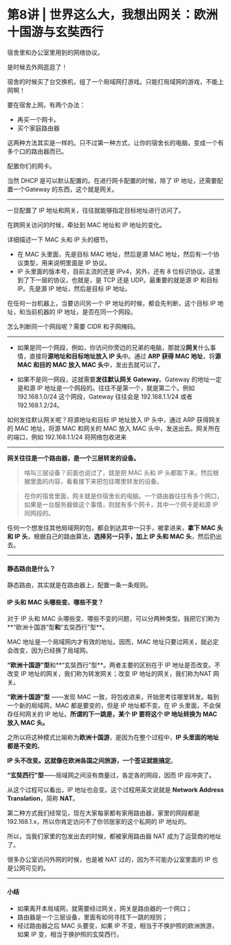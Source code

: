 # 第8讲 | 世界这么大，我想出网关：欧洲十国游与玄奘西行

宿舍里和办公室里用到的网络协议。

是时候去外网逛逛了！

宿舍的时候买了台交换机，组了一个局域网打游戏。只能打局域网的游戏，不能上网啊！

要在宿舍上网，有两个办法：

- 再买一个网卡。
- 买个家庭路由器

这两种方法其实是一样的。只不过第一种方式，让你的宿舍长的电脑，变成一个有多个口的路由器而已。

配置你们的网卡。

当然 DHCP 是可以默认配置的。在进行网卡配置的时候，除了 IP 地址，还需要配置一个Gateway 的东西，这个就是网关。

---

一旦配置了 IP 地址和网关，往往就能够指定目标地址进行访问了。

在跨网关访问的时候，牵扯到 MAC 地址和 IP 地址的变化。

详细描述一下 MAC 头和 IP 头的细节。

- 在 MAC 头里面，先是目标 MAC 地址，然后是源 MAC 地址，然后有一个协议类型，用来说明里面是 IP 协议。
- IP 头里面的版本号，目前主流的还是 IPv4，另外，还有 8 位标识协议。这里到了下一层的协议，也就是，是 TCP 还是 UDP。最重要的就是源 IP 和目标 IP。先是源 IP 地址，然后是目标 IP 地址。



在任何一台机器上，当要访问另一个 IP 地址的时候，都会先判断，这个目标 IP 地址，和当前机器的 IP 地址，是否在同一个网段。

怎么判断同一个网段呢？需要 CIDR 和子网掩码。

---

- 如果是同一个网段，例如，你访问你旁边的兄弟的电脑，那就没**网关**什么事情，直接将**源地址和目标地址放入 IP 头**中。通过 **ARP 获得 MAC 地址**，将**源 MAC 和目的 MAC 放入 MAC 头**中，发出去就可以了。

- 如果不是同一网段，这就需要**发往默认网关 Gateway**。Gateway 的地址一定是和源 IP 地址是一个网段的。往往不是第一个，就是第二个。例如 192.168.1.0/24 这个网段，Gateway 往往会是 192.168.1.1/24 或者 192.168.1.2/24。

如何发往默认网关呢？将源地址和目标 IP 地址放入 IP 头中，通过 ARP 获得网关的 MAC 地址，将源 MAC 和网关的 MAC 放入 MAC 头中，发送出去。网关所在的端口，例如 192.168.1.1/24 将网络包收进来

---

**网关往往是一个路由器，是一个三层转发的设备。**

>  啥叫三层设备？前面也说过了，就是把 MAC 头和 IP 头都取下来，然后根据里面的内容，看看接下来把包往哪里转发的设备。

> 在你的宿舍里面，网关就是你宿舍长的电脑。一个路由器往往有多个网口，如果是一台服务器做这个事情，则就有多个网卡，其中一个网卡是和源 IP 同网段的。

任何一个想发往其他局域网的包，都会到达其中一只手，被拿进来，**拿下 MAC 头和 IP 头**，根据自己的路由算法，**选择另一只手，加上 IP 头和 MAC 头**，然后扔出去。

---

#### 静态路由是什么？

静态路由，其实就是在路由器上，配置一条一条规则。

#### IP 头和 MAC 头哪些变、哪些不变？

对于 IP 头和 MAC 头哪些变、哪些不变的问题，可以分两种类型。我把它们称为**“欧洲十国游”型**和**“玄奘西行”型**。

MAC 地址是一个局域网内才有效的地址。因而，MAC 地址只要过网关，就必定会改变，因为已经换了局域网。

**“欧洲十国游”型**和**“玄奘西行”型**。两者主要的区别在于 IP 地址是否改变。不改变 IP 地址的网关，我们称为转发网关；改变 IP 地址的网关，我们称为NAT 网关。

**“欧洲十国游”型** ——发现 MAC 一致，将包收进来，开始思考往哪里转发。每到一个新的局域网，MAC 都是要变的，但是 IP 地址都不变。在 IP 头里面，不会保存任何网关的 IP 地址。**所谓的下一跳是，某个 IP 要将这个 IP 地址转换为 MAC 放入 MAC 头。**

之所以将这种模式比喻称为**欧洲十国游**，是因为在整个过程中，**IP 头里面的地址都是不变的**。

**IP 头不改变。这就像在欧洲各国之间旅游，一个签证就能搞定**。

**“玄奘西行”型**——局域网之间没有商量过，各定各的网段，因而 IP 段冲突了。

从这个过程可以看出，IP 地址也会变。这个过程用英文说就是 **Network Address Translation**，简称 **NAT**。

第二种方式我们经常见，现在大家每家都有家用路由器，家里的网段都是 192.168.1.x，所以你肯定访问不了你邻居家的这个私网的 IP 地址的。

所以，当我们家里的包发出去的时候，都被家用路由器 NAT 成为了运营商的地址了。

很多办公室访问外网的时候，也是被 NAT 过的，因为不可能办公室里面的 IP 也是公网可见的。

---

#### 小结

- 如果离开本局域网，就需要经过网关，网关是路由器的一个网口；
- 路由器是一个三层设备，里面有如何寻找下一跳的规则；
- 经过路由器之后 MAC 头要变，如果 IP 不变，相当于不换护照的欧洲旅游，如果 IP 变，相当于换护照的玄奘西行。
